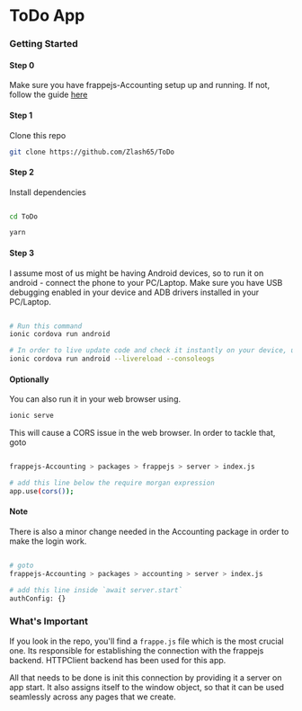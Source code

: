 # ToDo App

### Getting Started

#### Step 0

Make sure you have frappejs-Accounting setup up and running. If not, follow the guide [here](https://github.com/frappe/frappejs-accounting)


#### Step 1

Clone this repo
```bash
git clone https://github.com/Zlash65/ToDo
```

#### Step 2

Install dependencies
```bash

cd ToDo

yarn
```

#### Step 3

I assume most of us might be having Android devices, so to run it on android - connect the phone to your PC/Laptop.
Make sure you have USB debugging enabled in your device and ADB drivers installed in your PC/Laptop.
```bash

# Run this command
ionic cordova run android

# In order to live update code and check it instantly on your device, use
ionic cordova run android --livereload --consoleogs
```

#### Optionally

You can also run it in your web browser using.
```bash
ionic serve
```
This will cause a CORS issue in the web browser.
In order to tackle that, goto
```bash

frappejs-Accounting > packages > frappejs > server > index.js

# add this line below the require morgan expression
app.use(cors());
```

#### Note

There is also a minor change needed in the Accounting package in order to make the login work.
```bash

# goto
frappejs-Accounting > packages > accounting > server > index.js

# add this line inside `await server.start`
authConfig: {}
```

### What's Important

If you look in the repo, you'll find a `frappe.js` file which is the most crucial one. Its responsible for establishing the connection with the frappejs backend. HTTPClient backend has been used for this app.

All that needs to be done is init this connection by providing it a server on app start. It also assigns itself to the window object, so that it can be used seamlessly across any pages that we create.
